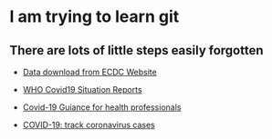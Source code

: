 # I am trying to learn git
## There are lots of little steps easily forgotten


* [Data download from ECDC Website](https://www.ecdc.europa.eu/en/publications-data/download-todays-data-geographic-distribution-covid-19-cases-worldwide)

* [WHO Covid19 Situation Reports](https://www.who.int/emergencies/diseases/novel-coronavirus-2019/situation-reports)

* [Covid-19 Guiance for health professionals](https://www.gov.uk/government/collections/wuhan-novel-coronavirus)

* [COVID-19: track coronavirus cases](https://www.gov.uk/government/publications/covid-19-track-coronavirus-cases)